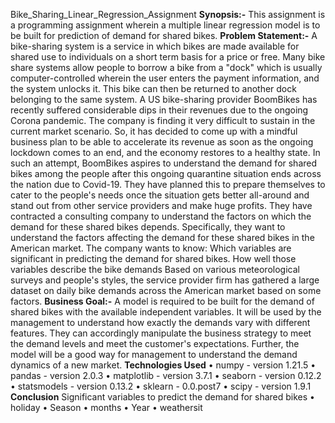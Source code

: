 Bike_Sharing_Linear_Regression_Assignment
**Synopsis:-**
This assignment is a programming assignment wherein a multiple linear regression model is to be built for prediction of demand for shared bikes.
**Problem Statement:-**
A bike-sharing system is a service in which bikes are made available for shared use to individuals on a short term basis for a price or free. Many bike share systems allow people to borrow a bike from a "dock" which is usually computer-controlled wherein the user enters the payment information, and the system unlocks it. This bike can then be returned to another dock belonging to the same system.
A US bike-sharing provider BoomBikes has recently suffered considerable dips in their revenues due to the ongoing Corona pandemic. The company is finding it very difficult to sustain in the current market scenario. So, it has decided to come up with a mindful business plan to be able to accelerate its revenue as soon as the ongoing lockdown comes to an end, and the economy restores to a healthy state.
In such an attempt, BoomBikes aspires to understand the demand for shared bikes among the people after this ongoing quarantine situation ends across the nation due to Covid-19. They have planned this to prepare themselves to cater to the people's needs once the situation gets better all-around and stand out from other service providers and make huge profits.
They have contracted a consulting company to understand the factors on which the demand for these shared bikes depends. Specifically, they want to understand the factors affecting the demand for these shared bikes in the American market. The company wants to know:
Which variables are significant in predicting the demand for shared bikes. How well those variables describe the bike demands Based on various meteorological surveys and people's styles, the service provider firm has gathered a large dataset on daily bike demands across the American market based on some factors.
**Business Goal:-**
A model is required to be built for the demand of shared bikes with the available independent variables. It will be used by the management to understand how exactly the demands vary with different features. They can accordingly manipulate the business strategy to meet the demand levels and meet the customer's expectations. Further, the model will be a good way for management to understand the demand dynamics of a new market.
**Technologies Used**
•	numpy - version 1.21.5
•	pandas - version 2.0.3
•	matplotlib - version 3.7.1
•	seaborn - version 0.12.2
•	statsmodels - version 0.13.2
•	sklearn - 0.0.post7
•	scipy - version 1.9.1
**Conclusion**
Significant variables to predict the demand for shared bikes
•	holiday
•	Season
•	months
•	Year 
•	weathersit
